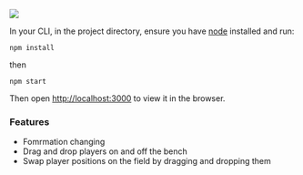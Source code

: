 ![](https://res.cloudinary.com/nettik-technologies/image/upload/v1644452070/Screenshot_199.png)

In your CLI, in the project directory, ensure you have [node](https://nodejs.org/en/download/) installed and run:

`npm install`

then

`npm start`

Then open [http://localhost:3000](http://localhost:3000) to view it in the browser.

### Features

- Fomrmation changing
- Drag and drop players on and off the bench
- Swap player positions on the field by dragging and dropping them
